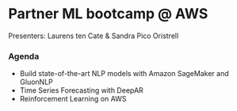 # Partner ML bootcamp @ AWS

Presenters: Laurens ten Cate & Sandra Pico Oristrell

### Agenda

- Build state-of-the-art NLP models with Amazon SageMaker and GluonNLP
- Time Series Forecasting with DeepAR
- Reinforcement Learning on AWS


